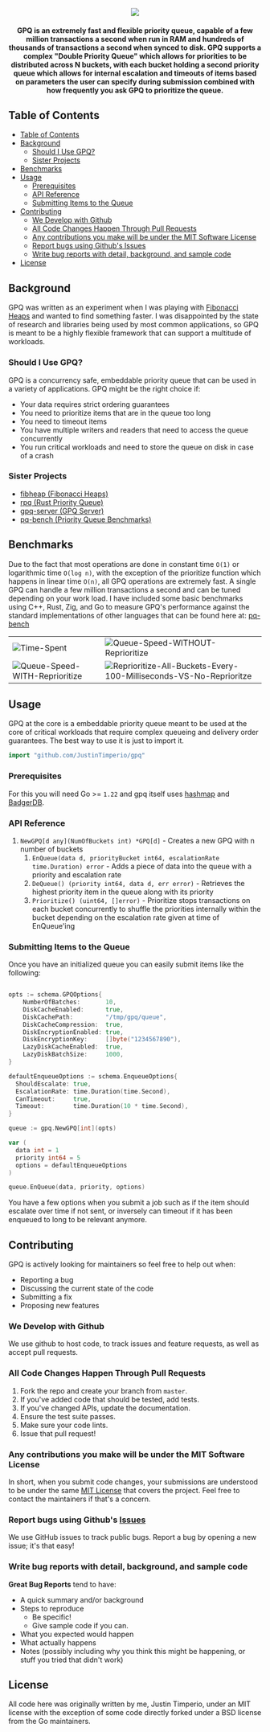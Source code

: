 <p align="center">
  <img src="./docs/gpq.png">
</p>

<h4 align="center">
	GPQ is an extremely fast and flexible priority queue, capable of a few million transactions a second when run in RAM and hundreds of thousands of transactions a second when synced to disk. GPQ supports a complex "Double Priority Queue" which allows for priorities to be distributed across N buckets, with each bucket holding a second priority queue which allows for internal escalation and timeouts of items based on parameters the user can specify during submission combined with how frequently you ask GPQ to prioritize the queue.
</h4>


## Table of Contents
- [Table of Contents](#table-of-contents)
- [Background](#background)
  - [Should I Use GPQ?](#should-i-use-gpq)
  - [Sister Projects](#sister-projects)
- [Benchmarks](#benchmarks)
- [Usage](#usage)
  - [Prerequisites](#prerequisites)
  - [API Reference](#api-reference)
  - [Submitting Items to the Queue](#submitting-items-to-the-queue)
- [Contributing](#contributing)
  - [We Develop with Github](#we-develop-with-github)
  - [All Code Changes Happen Through Pull Requests](#all-code-changes-happen-through-pull-requests)
  - [Any contributions you make will be under the MIT Software License](#any-contributions-you-make-will-be-under-the-mit-software-license)
  - [Report bugs using Github's Issues](#report-bugs-using-githubs-issues)
  - [Write bug reports with detail, background, and sample code](#write-bug-reports-with-detail-background-and-sample-code)
- [License](#license)

## Background
GPQ was written as an experiment when I was playing with [Fibonacci Heaps](https://en.wikipedia.org/wiki/Fibonacci_heap) and wanted to find something faster. I was disappointed by the state of research and libraries being used by most common applications, so GPQ is meant to be a highly flexible framework that can support a multitude of workloads.

### Should I Use GPQ?
GPQ is a concurrency safe, embeddable priority queue that can be used in a variety of applications. GPQ might be the right choice if:
- Your data requires strict ordering guarantees
- You need to prioritize items that are in the queue too long 
- You need to timeout items
- You have multiple writers and readers that need to access the queue concurrently
- You run critical workloads and need to store the queue on disk in case of a crash

### Sister Projects
- [fibheap (Fibonacci Heaps)](https://github.com/JustinTimperio/fibheap)
- [rpq (Rust Priority Queue)](https://github.com/JustinTimperio/rpq)
- [gpq-server (GPQ Server)](https://github.com/JustinTimperio/gpq-server)
- [pq-bench (Priority Queue Benchmarks)](https://github.com/JustinTimperio/pq-bench)


## Benchmarks
Due to the fact that most operations are done in constant time `O(1)` or logarithmic time `O(log n)`, with the exception of the prioritize function which happens in linear time `O(n)`, all GPQ operations are extremely fast. A single GPQ can handle a few million transactions a second and can be tuned depending on your work load. I have included some basic benchmarks using C++, Rust, Zig, and Go to measure GPQ's performance against the standard implementations of other languages that can be found here at: [pq-bench](https://github.com/JustinTimperio/pq-bench) 

|                                                                                                             |                                                                                                                                                    |
|-------------------------------------------------------------------------------------------------------------|----------------------------------------------------------------------------------------------------------------------------------------------------|
| ![Time-Spent](https://github.com/JustinTimperio/pq-bench/blob/master/docs/Time-Spent-vs-Implementation.png) | ![Queue-Speed-WITHOUT-Reprioritize](./docs/Queue-Speed-WITHOUT-Reprioritize.png)                                                                   |
| ![Queue-Speed-WITH-Reprioritize](./docs/Queue-Speed-WITH-Reprioritize.png)                                  | ![Reprioritize-All-Buckets-Every-100-Milliseconds-VS-No-Reprioritze](./docs/Reprioritize-All-Buckets-Every-100-Milliseconds-VS-No-Reprioritze.png) |

## Usage
GPQ at the core is a embeddable priority queue meant to be used at the core of critical workloads that require complex queueing and delivery order guarantees. The best way to use it is just to import it.

```go
import "github.com/JustinTimperio/gpq"
```

### Prerequisites 
For this you will need Go >= `1.22` and gpq itself uses [hashmap](https://github.com/cornelk/hashmap) and [BadgerDB](https://github.com/dgraph-io/badger). 

### API Reference
1. `NewGPQ[d any](NumOfBuckets int) *GPQ[d]` - Creates a new GPQ with n number of buckets 
   1. `EnQueue(data d, priorityBucket int64, escalationRate time.Duration) error` - Adds a piece of data into the queue with a priority and escalation rate 
   2. `DeQueue() (priority int64, data d, err error)` - Retrieves the highest priority item in the queue along with its priority
   3. `Prioritize() (uint64, []error)` - Prioritize stops transactions on each bucket concurrently to shuffle the priorities internally within the bucket depending on the escalation rate given at time of EnQueue'ing

### Submitting Items to the Queue
Once you have an initialized queue you can easily submit items like the following:
```go

opts := schema.GPQOptions{
	NumberOfBatches:       10,
	DiskCacheEnabled:      true,
	DiskCachePath:         "/tmp/gpq/queue",
	DiskCacheCompression:  true,
	DiskEncryptionEnabled: true,
	DiskEncryptionKey:     []byte("1234567890"),
	LazyDiskCacheEnabled:  true,
	LazyDiskBatchSize:     1000,
}

defaultEnqueueOptions := schema.EnqueueOptions{
  ShouldEscalate: true,
  EscalationRate: time.Duration(time.Second),
  CanTimeout:     true,
  Timeout:        time.Duration(10 * time.Second),
}

queue := gpq.NewGPQ[int](opts)

var (
  data int = 1
  priority int64 = 5
  options = defaultEnqueueOptions
)

queue.EnQueue(data, priority, options)

```

You have a few options when you submit a job such as if the item should escalate over time if not sent, or inversely can timeout if it has been enqueued to long to be relevant anymore.

## Contributing
GPQ is actively looking for maintainers so feel free to help out when:

- Reporting a bug
- Discussing the current state of the code
- Submitting a fix
- Proposing new features

### We Develop with Github
We use github to host code, to track issues and feature requests, as well as accept pull requests.

### All Code Changes Happen Through Pull Requests
1. Fork the repo and create your branch from `master`.
2. If you've added code that should be tested, add tests.
3. If you've changed APIs, update the documentation.
4. Ensure the test suite passes.
5. Make sure your code lints.
6. Issue that pull request!

### Any contributions you make will be under the MIT Software License
In short, when you submit code changes, your submissions are understood to be under the same [MIT License](http://choosealicense.com/licenses/mit/) that covers the project. Feel free to contact the maintainers if that's a concern.

### Report bugs using Github's [Issues](https://github.com/JustinTimperio/gpq/issues)
We use GitHub issues to track public bugs. Report a bug by opening a new issue; it's that easy!

### Write bug reports with detail, background, and sample code
**Great Bug Reports** tend to have:

- A quick summary and/or background
- Steps to reproduce
  - Be specific!
  - Give sample code if you can.
- What you expected would happen
- What actually happens
- Notes (possibly including why you think this might be happening, or stuff you tried that didn't work)

## License
All code here was originally written by me, Justin Timperio, under an MIT license with the exception of some code directly forked under a BSD license from the Go maintainers.